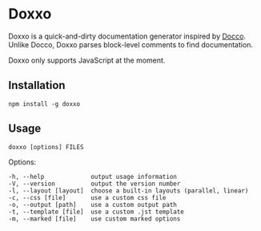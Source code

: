 # Doxxo

Doxxo is a quick-and-dirty documentation generator inspired by [Docco](http://jashkenas.github.com/docco/). Unlike Docco, Doxxo parses block-level comments to find documentation.

Doxxo only supports JavaScript at the moment.

## Installation

	npm install -g doxxo

## Usage

	doxxo [options] FILES

Options:

	-h, --help             output usage information
	-V, --version          output the version number
	-l, --layout [layout]  choose a built-in layouts (parallel, linear)
	-c, --css [file]       use a custom css file
	-o, --output [path]    use a custom output path
	-t, --template [file]  use a custom .jst template
	-m, --marked [file]    use custom marked options